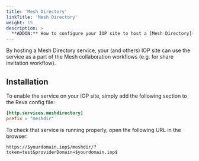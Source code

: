 ```yaml
---
title: 'Mesh Directory'
linkTitle: 'Mesh Directory'
weight: 15
description: >
  **ADDON:** How to configure your IOP site to host a [Mesh Directory](https://github.com/sciencemesh/meshdirectory-web) service.
---
```


By hosting a Mesh Directory service, your (and others) IOP site can use the service as a part of the Mesh collaboration workflows (e.g. for share invitation workflow).

## Installation

To enable the service on your IOP site, simply add the following section to the Reva config file:

```toml
[http.services.meshdirectory]
prefix = "meshdir"
```

To check that service is running properly, open the following URL in the browser:

```url
https://$yourdomain.iop$/meshdir/?token=test&providerDomain=$yourdomain.iop$
```
